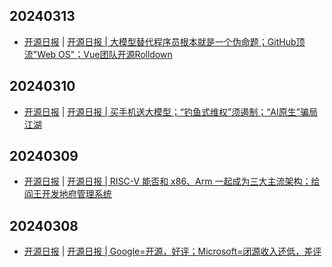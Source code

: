 ## 20240313
- [开源日报](https://www.oschina.net/news/column?columnId=25) | [开源日报 | 大模型替代程序员根本就是一个伪命题；GitHub顶流"Web OS"；Vue团队开源Rolldown](https://www.oschina.net/news/282683)

## 20240310
- [开源日报](https://www.oschina.net/news/column?columnId=25) | [开源日报 | 买手机送大模型；“钓鱼式维权”须遏制；“AI原生”骗局江湖](https://www.oschina.net/news/282298)

## 20240309
- [开源日报](https://www.oschina.net/news/column?columnId=25) | [开源日报 | RISC-V 能否和 x86、Arm 一起成为三大主流架构；给阎王开发地府管理系统](https://www.oschina.net/news/282115)

## 20240308
- [开源日报](https://www.oschina.net/news/column?columnId=25) | [开源日报 | Google=开源，好评；Microsoft=闭源收入还低，差评](https://www.oschina.net/news/281931)

